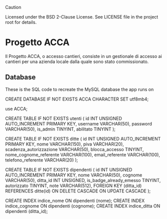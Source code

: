 > [!CAUTION]
> Licensed under the BSD 2-Clause License. See LICENSE file in the project root for details.

# Progetto ACCA
Il Progetto ACCA, o accesso cantieri, consiste in un gestionale di accesso ai cantieri per una azienda locale dalla quale sono stato commissionato.

## Database
These is the SQL code to recreate the MySQL database the app runs on

CREATE DATABASE IF NOT EXISTS ACCA
  CHARACTER SET utf8mb4;

use ACCA;

CREATE TABLE IF NOT EXISTS utenti (
  id INT UNSIGNED AUTO_INCREMENT PRIMARY KEY,
  username VARCHAR(50),
  password VARCHAR(50),
  is_admin TINYINT,
  abilitato TINYINT
);

CREATE TABLE IF NOT EXISTS ditte (
  id INT UNSIGNED AUTO_INCREMENT PRIMARY KEY,
  nome VARCHAR(150),
  piva VARCHAR(20),
  scadenza_autorizzazione VARCHAR(50),
  blocca_accesso TINYINT,
  nome_cognome_referente VARCHAR(100),
  email_referente VARCHAR(100),
  telefono_referente VARCHAR(20)
);

CREATE TABLE IF NOT EXISTS dipendenti (
  id INT UNSIGNED AUTO_INCREMENT PRIMARY KEY,
  nome VARCHAR(50),
  cognome VARCHAR(50),
  ditta_id INT UNSIGNED,
  is_badge_already_emesso TINYINT,
  autorizzato TINYINT,
  note VARCHAR(512),
  FOREIGN KEY (ditta_id) REFERENCES ditte(id)
    ON DELETE CASCADE
    ON UPDATE CASCADE
);

CREATE INDEX indice_nome ON dipendenti (nome);
CREATE INDEX indice_cognome ON dipendenti (cognome);
CREATE INDEX indice_ditta ON dipendenti (ditta_id);
